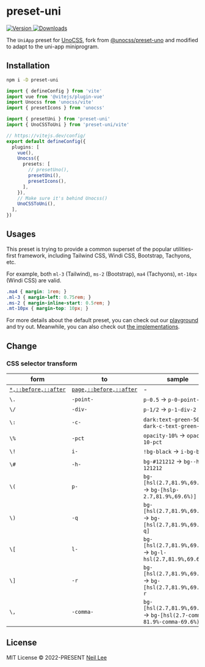 # preset-uni

[![Version](https://img.shields.io/npm/v/preset-uni.svg?style=flat-square&logo=npm) ![Downloads](https://img.shields.io/npm/dm/preset-uni.svg?style=flat-square&logo=npm)](https://www.npmjs.com/package/preset-uni)

The `UniApp` preset for [UnoCSS](https://github.com/unocss/unocss), fork from [@unocss/preset-uno](https://github.com/unocss/unocss/tree/main/packages/preset-uno) and modified to adapt to the uni-app miniprogram.

## Installation

```bash
npm i -D preset-uni
```

```ts
import { defineConfig } from 'vite'
import vue from '@vitejs/plugin-vue'
import Unocss from 'unocss/vite'
import { presetIcons } from 'unocss'

import { presetUni } from 'preset-uni'
import { UnoCSSToUni } from 'preset-uni/vite'

// https://vitejs.dev/config/
export default defineConfig({
  plugins: [
    vue(),
    Unocss({
      presets: [
        // presetUno(),
        presetUni(),
        presetIcons(),
      ],
    }),
    // Make sure it's behind Unocss()
    UnoCSSToUni(),
  ],
})
```

## Usages

This preset is trying to provide a common superset of the popular utilities-first framework, including Tailwind CSS, Windi CSS, Bootstrap, Tachyons, etc.

For example, both `ml-3` (Tailwind), `ms-2` (Bootstrap), `ma4` (Tachyons), `mt-10px` (Windi CSS) are valid.

```css
.ma4 { margin: 1rem; }
.ml-3 { margin-left: 0.75rem; }
.ms-2 { margin-inline-start: 0.5rem; }
.mt-10px { margin-top: 10px; }
```

For more details about the default preset, you can check out our [playground](https://unocss.antfu.me/) and try out. Meanwhile, you can also check out [the implementations](https://github.com/unocss/unocss/tree/main/packages).

## Change

### CSS selector transform

| form | to      | sample                 |
| ---- | ------- | ---------------------- |
| [`*,::before,::after`](https://github.com/unocss/unocss/blob/main/packages/preset-mini/src/preflights.ts) | [`page,::before,::after`](./src/preflights.ts) | - |
| `\.` | `-point-` | `p-0.5` -> `p-0-point-5` |
| `\/` | `-div-` | `p-1/2` -> `p-1-div-2` |
| `\:` | `-c-` | `dark:text-green-500` -> `dark-c-text-green-500` |
| `\%` | `-pct` | `opacity-10%` -> `opacity-10-pct` |
| `\!` | `i-` | `!bg-black` -> `i-bg-black` |
| `\#` | `-h-` | `bg-#121212` -> `bg--h-121212` |
| `\(` | `p-` | `bg-[hsl(2.7,81.9%,69.6%)]` -> `bg-[hslp-2.7,81.9%,69.6%)]` |
| `\)` | `-q` | `bg-[hsl(2.7,81.9%,69.6%)]` -> `bg-[hsl(2.7,81.9%,69.6%-q]` |
| `\[` | `l-` | `bg-[hsl(2.7,81.9%,69.6%)]` -> `bg-l-hsl(2.7,81.9%,69.6%)]` |
| `\]` | `-r` | `bg-[hsl(2.7,81.9%,69.6%)]` -> `bg-[hsl(2.7,81.9%,69.6%)-r` |
| `\,` | `-comma-` | `bg-[hsl(2.7,81.9%,69.6%)]` -> `bg-[hsl(2.7-comma-81.9%-comma-69.6%)]` |

## License

MIT License &copy; 2022-PRESENT [Neil Lee](https://github.com/zguolee)
